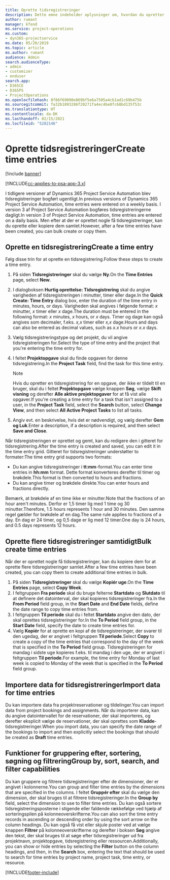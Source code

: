 ```yaml
---
title: Oprette tidsregistreringer
description: Dette emne indeholder oplysninger om, hvordan du opretter tidsregistreringer.
author: rumant
manager: kfend
ms.service: project-operations
ms.custom:
- dyn365-projectservice
ms.date: 05/20/2019
ms.topic: article
ms.author: rumant
audience: Admin
search.audienceType:
- admin
- customizer
- enduser
search.app:
- D365CE
- D365PS
- ProjectOperations
ms.openlocfilehash: 8f86f69090e869bf5e6a7505a4cb1ad1c69b475b
ms.sourcegitcommit: fa32b1893286f20271fa4ec4be8fc68bd135f53c
ms.translationtype: HT
ms.contentlocale: da-DK
ms.lasthandoff: 02/15/2021
ms.locfileid: "5282146"
---
```

# <a name="create-time-entries"></a><span data-ttu-id="1b1cb-103">Oprette tidsregistreringer</span><span class="sxs-lookup"><span data-stu-id="1b1cb-103">Create time entries</span></span>

[!include [banner](../includes/psa-now-project-operations.md)]

[!INCLUDE[cc-applies-to-psa-app-3.x](../includes/cc-applies-to-psa-app-3x.md)]

<span data-ttu-id="1b1cb-104">I tidligere versioner af Dynamics 365 Project Service Automation blev tidsregistreringer bogført ugentligt.</span><span class="sxs-lookup"><span data-stu-id="1b1cb-104">In previous versions of Dynamics 365 Project Service Automation, time entries were entered on a weekly basis.</span></span> <span data-ttu-id="1b1cb-105">I version 3 af Project Service Automation bogføres tidsregistreringerne dagligt.</span><span class="sxs-lookup"><span data-stu-id="1b1cb-105">In version 3 of Project Service Automation, time entries are entered on a daily basis.</span></span> <span data-ttu-id="1b1cb-106">Men efter at der er oprettet nogle få tidsregistreringer, kan du oprette eller kopiere dem samlet.</span><span class="sxs-lookup"><span data-stu-id="1b1cb-106">However, after a few time entries have been created, you can bulk create or copy them.</span></span>

## <a name="create-a-time-entry"></a><span data-ttu-id="1b1cb-107">Oprette en tidsregistrering</span><span class="sxs-lookup"><span data-stu-id="1b1cb-107">Create a time entry</span></span>

<span data-ttu-id="1b1cb-108">Følg disse trin for at oprette en tidsregistrering.</span><span class="sxs-lookup"><span data-stu-id="1b1cb-108">Follow these steps to create a time entry.</span></span>

1. <span data-ttu-id="1b1cb-109">På siden **Tidsregistreringer** skal du vælge **Ny**.</span><span class="sxs-lookup"><span data-stu-id="1b1cb-109">On the **Time Entries** page, select **New**.</span></span>
2. <span data-ttu-id="1b1cb-110">I dialogboksen **Hurtig oprettelse: Tidsregistrering** skal du angive varigheden af tidsregistreringen i minutter, timer eller dage.</span><span class="sxs-lookup"><span data-stu-id="1b1cb-110">In the **Quick Create: Time Entry** dialog box, enter the duration of the time entry in minutes, hours, or days.</span></span> <span data-ttu-id="1b1cb-111">Varigheden skal angives i følgende format: *x* minutter, *x* timer eller *x* dage.</span><span class="sxs-lookup"><span data-stu-id="1b1cb-111">The duration must be entered in the following format: *x* minutes, *x* hours, or *x* days.</span></span> <span data-ttu-id="1b1cb-112">Timer og dage kan også angives som decimaler, f.eks. *x,x* timer eller *x,x* dage.</span><span class="sxs-lookup"><span data-stu-id="1b1cb-112">Hours and days can also be entered as decimal values, such as *x.x* hours or *x.x* days.</span></span>
3. <span data-ttu-id="1b1cb-113">Vælg tidsregistreringstype og det projekt, du vil angive tidsregistreringen for.</span><span class="sxs-lookup"><span data-stu-id="1b1cb-113">Select the type of time entry and the project that you're entering the time entry for.</span></span>
4. <span data-ttu-id="1b1cb-114">I feltet **Projektopgave** skal du finde opgaven for denne tidsregistrering.</span><span class="sxs-lookup"><span data-stu-id="1b1cb-114">In the **Project Task** field, find the task for this time entry.</span></span>

    > [!NOTE]
    > <span data-ttu-id="1b1cb-115">Hvis du opretter en tidsregistrering for en opgave, der ikke er tildelt til en bruger, skal du i feltet **Projektopgave** vælge knappen **Søg**, vælge **Skift visning** og derefter **Alle aktive projektopgaver** for at få vist alle opgaver.</span><span class="sxs-lookup"><span data-stu-id="1b1cb-115">If you're creating a time entry for a task that isn't assigned to a user, in the **Project Task** field, select the **Search** button, select **Change View**, and then select **All Active Project Tasks** to list all tasks.</span></span>

5. <span data-ttu-id="1b1cb-116">Angiv evt. en beskrivelse, hvis det er nødvendigt, og vælg derefter **Gem og Luk**.</span><span class="sxs-lookup"><span data-stu-id="1b1cb-116">Enter a description, if a description is required, and then select **Save and Close**.</span></span>

<span data-ttu-id="1b1cb-117">Når tidsregistreringen er oprettet og gemt, kan du redigere den i gitteret for tidsregistrering.</span><span class="sxs-lookup"><span data-stu-id="1b1cb-117">After the time entry is created and saved, you can edit it in the time entry grid.</span></span> <span data-ttu-id="1b1cb-118">Gitteret for tidsregistreringer understøtter to formater:</span><span class="sxs-lookup"><span data-stu-id="1b1cb-118">The time entry grid supports two formats:</span></span>

- <span data-ttu-id="1b1cb-119">Du kan angive tidsregistreringer i **tt:mm**-format.</span><span class="sxs-lookup"><span data-stu-id="1b1cb-119">You can enter time entries in **hh:mm** format.</span></span> <span data-ttu-id="1b1cb-120">Dette format konverteres derefter til timer og brøkdele.</span><span class="sxs-lookup"><span data-stu-id="1b1cb-120">This format is then converted to hours and fractions.</span></span>
- <span data-ttu-id="1b1cb-121">Du kan angive timer og brøkdele direkte.</span><span class="sxs-lookup"><span data-stu-id="1b1cb-121">You can enter hours and fractions directly.</span></span>

<span data-ttu-id="1b1cb-122">Bemærk, at brøkdele af en time ikke er minutter.</span><span class="sxs-lookup"><span data-stu-id="1b1cb-122">Note that the fractions of an hour aren't minutes.</span></span> <span data-ttu-id="1b1cb-123">Derfor er 1,5 timer lig med 1 time og 30 minutter.</span><span class="sxs-lookup"><span data-stu-id="1b1cb-123">Therefore, 1.5 hours represents 1 hour and 30 minutes.</span></span> <span data-ttu-id="1b1cb-124">Den samme regel gælder for brøkdele af en dag.</span><span class="sxs-lookup"><span data-stu-id="1b1cb-124">The same rule applies to fractions of a day.</span></span> <span data-ttu-id="1b1cb-125">En dag er 24 timer, og 0,5 dage er lig med 12 timer.</span><span class="sxs-lookup"><span data-stu-id="1b1cb-125">One day is 24 hours, and 0.5 days represents 12 hours.</span></span>

## <a name="bulk-create-time-entries"></a><span data-ttu-id="1b1cb-126">Oprette flere tidsregistreringer samtidigt</span><span class="sxs-lookup"><span data-stu-id="1b1cb-126">Bulk create time entries</span></span>

<span data-ttu-id="1b1cb-127">Når der er oprettet nogle få tidsregistreringer, kan du kopiere dem for at oprette flere tidsregistreringer samlet.</span><span class="sxs-lookup"><span data-stu-id="1b1cb-127">After a few time entries have been created, you can copy them to create additional time entries in bulk.</span></span>

1. <span data-ttu-id="1b1cb-128">På siden **Tidsregistreringer** skal du vælge **Kopiér uge**.</span><span class="sxs-lookup"><span data-stu-id="1b1cb-128">On the **Time Entries** page, select **Copy Week**.</span></span>
2. <span data-ttu-id="1b1cb-129">I feltgruppen **Fra periode** skal du bruge felterne **Startdato** og **Slutdato** til at definere det datointerval, der skal kopieres tidsregistreringer fra.</span><span class="sxs-lookup"><span data-stu-id="1b1cb-129">In the **From Period** field group, in the **Start Date** and **End Date** fields, define the date range to copy time entries from.</span></span>
3. <span data-ttu-id="1b1cb-130">I feltgruppen **Til periode** skal du i feltet **Startdato** angive den dato, der skal oprettes tidsregistreringer for.</span><span class="sxs-lookup"><span data-stu-id="1b1cb-130">In the **To Period** field group, in the **Start Date** field, specify the date to create time entries for.</span></span>
4. <span data-ttu-id="1b1cb-131">Vælg **Kopiér** for at oprette en kopi af de tidsregistreringer, der svarer til den ugedag, der er angivet i feltgruppen **Til periode**.</span><span class="sxs-lookup"><span data-stu-id="1b1cb-131">Select **Copy** to create a copy of the time entries that correspond to the day of the week that is specified in the **To Period** field group.</span></span> <span data-ttu-id="1b1cb-132">Tidsregistreringen for mandag i sidste uge kopieres f.eks. til mandag i den uge, der er angivet i feltgruppen **Til periode**.</span><span class="sxs-lookup"><span data-stu-id="1b1cb-132">For example, the time entry for Monday of last week is copied to Monday of the week that is specified in the **To Period** field group.</span></span>

## <a name="import-data-for-time-entries"></a><span data-ttu-id="1b1cb-133">Importere data for tidsregistreringer</span><span class="sxs-lookup"><span data-stu-id="1b1cb-133">Import data for time entries</span></span>

<span data-ttu-id="1b1cb-134">Du kan importere data fra projektreservationer og tildelinger.</span><span class="sxs-lookup"><span data-stu-id="1b1cb-134">You can import data from project bookings and assignments.</span></span> <span data-ttu-id="1b1cb-135">Når du importerer data, kan du angive datointervallet for de reservationer, der skal importeres, og derefter eksplicit vælge de reservationer, der skal oprettes som **Kladde**-tidsregistreringer.</span><span class="sxs-lookup"><span data-stu-id="1b1cb-135">When you import data, you can specify the date range of the bookings to import and then explicitly select the bookings that should be created as **Draft** time entries.</span></span>

## <a name="group-by-sort-search-and-filter-capabilities"></a><span data-ttu-id="1b1cb-136">Funktioner for gruppering efter, sortering, søgning og filtrering</span><span class="sxs-lookup"><span data-stu-id="1b1cb-136">Group by, sort, search, and filter capabilities</span></span>

<span data-ttu-id="1b1cb-137">Du kan gruppere og filtrere tidsregistreringer efter de dimensioner, der er angivet i kolonnerne.</span><span class="sxs-lookup"><span data-stu-id="1b1cb-137">You can group and filter time entries by the dimensions that are specified in the columns.</span></span> <span data-ttu-id="1b1cb-138">I feltet **Gruppér efter** skal du vælge den dimension, der skal bruges til at filtrere tidsregistreringer.</span><span class="sxs-lookup"><span data-stu-id="1b1cb-138">In the **Group by** field, select the dimension to use to filter time entries.</span></span> <span data-ttu-id="1b1cb-139">Du kan også sortere tidsregistreringsposterne i stigende eller faldende rækkefølge ved hjælp af sorteringspilen på kolonneoverskrifterne.</span><span class="sxs-lookup"><span data-stu-id="1b1cb-139">You can also sort the time entry records in ascending or descending order by using the sort arrow on the column headings.</span></span> <span data-ttu-id="1b1cb-140">Du kan også få vist eller skjule poster ved at vælge knappen **Filtrer** på kolonneoverskrifterne og derefter i boksen **Søg** angive den tekst, der skal bruges til at søge efter tidsregistreringer ud fra projektnavn, projektopgave, tidsregistrering eller ressourcen.</span><span class="sxs-lookup"><span data-stu-id="1b1cb-140">Additionally, you can show or hide entries by selecting the **Filter** button on the column headings, and then, in the **Search** box, entering the text that should be used to search for time entries by project name, project task, time entry, or resource.</span></span>


[!INCLUDE[footer-include](../includes/footer-banner.md)]